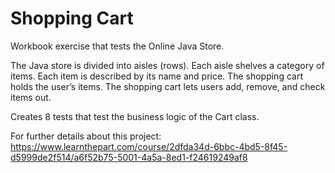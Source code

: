 # Shopping Cart

Workbook exercise that tests the Online Java Store.

The Java store is divided into aisles (rows).
Each aisle shelves a category of items.
Each item is described by its name and price.
The shopping cart holds the user’s items.
The shopping cart lets users add, remove, and check items out.

Creates 8 tests that test the business logic of the Cart class.

For further details about this project:
https://www.learnthepart.com/course/2dfda34d-6bbc-4bd5-8f45-d5999de2f514/a6f52b75-5001-4a5a-8ed1-f24619249af8
